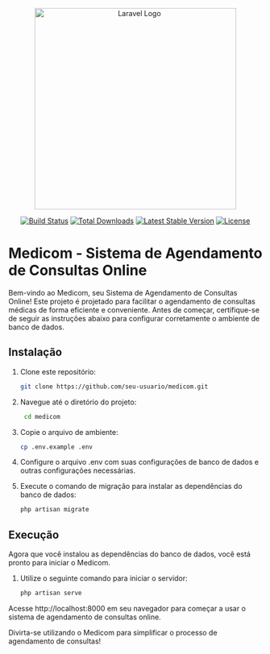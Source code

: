 <p align="center"><a href="https://laravel.com" target="_blank"><img src="https://raw.githubusercontent.com/laravel/art/master/logo-lockup/5%20SVG/2%20CMYK/1%20Full%20Color/laravel-logolockup-cmyk-red.svg" width="400" alt="Laravel Logo"></a></p>

<p align="center">
<a href="https://travis-ci.org/laravel/framework"><img src="https://travis-ci.org/laravel/framework.svg" alt="Build Status"></a>
<a href="https://packagist.org/packages/laravel/framework"><img src="https://img.shields.io/packagist/dt/laravel/framework" alt="Total Downloads"></a>
<a href="https://packagist.org/packages/laravel/framework"><img src="https://img.shields.io/packagist/v/laravel/framework" alt="Latest Stable Version"></a>
<a href="https://packagist.org/packages/laravel/framework"><img src="https://img.shields.io/packagist/l/laravel/framework" alt="License"></a>
</p>

# Medicom - Sistema de Agendamento de Consultas Online

Bem-vindo ao Medicom, seu Sistema de Agendamento de Consultas Online! Este projeto é projetado para facilitar o agendamento de consultas médicas de forma eficiente e conveniente. Antes de começar, certifique-se de seguir as instruções abaixo para configurar corretamente o ambiente de banco de dados.

## Instalação

1. Clone este repositório:

   ```bash
   git clone https://github.com/seu-usuario/medicom.git

2. Navegue até o diretório do projeto:
   
    ```bash
     cd medicom
    
3. Copie o arquivo de ambiente:

    ```bash
    cp .env.example .env

4. Configure o arquivo .env com suas configurações de banco de dados e outras configurações necessárias.

5. Execute o comando de migração para instalar as dependências do banco de dados:
   
     ```bash
    php artisan migrate

## Execução

Agora que você instalou as dependências do banco de dados, você está pronto para iniciar o Medicom. 

1. Utilize o seguinte comando para iniciar o servidor:
   
    ```bash
    php artisan serve

Acesse http://localhost:8000 em seu navegador para começar a usar o sistema de agendamento de consultas online.

Divirta-se utilizando o Medicom para simplificar o processo de agendamento de consultas!

